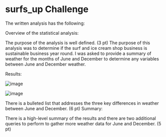 # surfs_up Challenge

The written analysis has the following:

Overview of the statistical analysis:

The purpose of the analysis is well defined. (3 pt)
The purpose of this analysis was to determine if the surf and ice cream shop business is sustainable business year round.  I was asked to provide a summary of weather for the months of June and December to determine any variables between June and December weather.

Results:

![image](https://user-images.githubusercontent.com/107078763/183536268-65361d9f-9f09-4fb8-9ae4-7359338a01d7.png)


![image](https://user-images.githubusercontent.com/107078763/183536410-95c6b797-c3f4-47f9-b240-52273bb86b6c.png)


There is a bulleted list that addresses the three key differences in weather between June and December. (6 pt)
Summary:

There is a high-level summary of the results and there are two additional queries to perform to gather more weather data for June and December. (5 pt)



